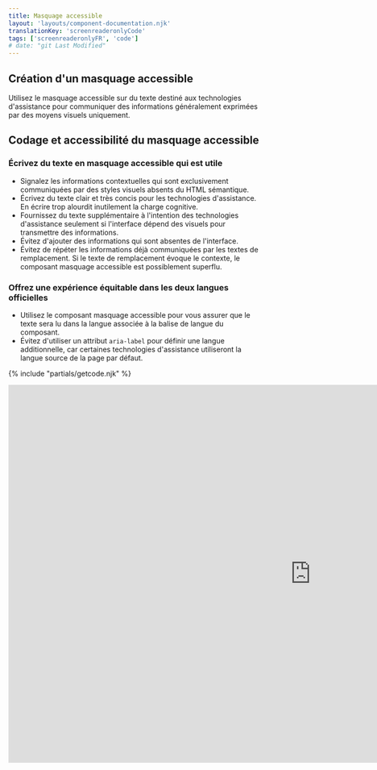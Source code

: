 ```yaml
---
title: Masquage accessible
layout: 'layouts/component-documentation.njk'
translationKey: 'screenreaderonlyCode'
tags: ['screenreaderonlyFR', 'code']
# date: "git Last Modified"
---
```


## Création d'un masquage accessible

Utilisez le masquage accessible sur du texte destiné aux technologies d'assistance pour communiquer des informations généralement exprimées par des moyens visuels uniquement.

## Codage et accessibilité du masquage accessible

### Écrivez du texte en masquage accessible qui est utile

- Signalez les informations contextuelles qui sont exclusivement communiquées par des styles visuels absents du HTML sémantique.
- Écrivez du texte clair et très concis pour les technologies d'assistance. En écrire trop alourdit inutilement la charge cognitive.
- Fournissez du texte supplémentaire à l'intention des technologies d'assistance seulement si l'interface dépend des visuels pour transmettre des informations.
- Évitez d'ajouter des informations qui sont absentes de l'interface.
- Évitez de répéter les informations déjà communiquées par les textes de remplacement. Si le texte de remplacement évoque le contexte, le composant masquage accessible est possiblement superflu.

### Offrez une expérience équitable dans les deux langues officielles

- Utilisez le composant masquage accessible pour vous assurer que le texte sera lu dans la langue associée à la balise de langue du composant.
- Évitez d'utiliser un attribut `aria-label` pour définir une langue additionnelle, car certaines technologies d'assistance utiliseront la langue source de la page par défaut.

{% include "partials/getcode.njk" %}

<iframe
  title="Survol des propriétés et des évènements relatifs à gcds-sr-only."
  src="https://cds-snc.github.io/gcds-components/iframe.html?viewMode=docs&demo=true&singleStory=true&id=components-screen-reader-only--events-properties&lang=en"
  width="1200"
  height="750"
  style="display: block; margin: 0 auto;"
  frameBorder="0"
  allow="clipboard-write"
></iframe>

